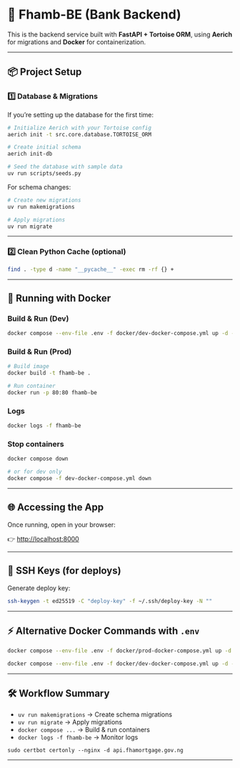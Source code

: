 # 🚀 Fhamb-BE (Bank Backend)

This is the backend service built with **FastAPI + Tortoise ORM**, using **Aerich** for migrations and **Docker** for containerization.

---

## 📦 Project Setup

### 1️⃣ Database & Migrations

If you’re setting up the database for the first time:

```bash
# Initialize Aerich with your Tortoise config
aerich init -t src.core.database.TORTOISE_ORM

# Create initial schema
aerich init-db

# Seed the database with sample data
uv run scripts/seeds.py
```

For schema changes:

```bash
# Create new migrations
uv run makemigrations

# Apply migrations
uv run migrate
```

---

### 2️⃣ Clean Python Cache (optional)

```bash
find . -type d -name "__pycache__" -exec rm -rf {} +
```

---

## 🐳 Running with Docker

### Build & Run (Dev)

```bash
docker compose --env-file .env -f docker/dev-docker-compose.yml up -d --build

```

### Build & Run (Prod)

```bash
# Build image
docker build -t fhamb-be .

# Run container
docker run -p 80:80 fhamb-be
```

### Logs

```bash
docker logs -f fhamb-be
```

### Stop containers

```bash
docker compose down

# or for dev only
docker compose -f dev-docker-compose.yml down
```

---

## 🌐 Accessing the App

Once running, open in your browser:

👉 [http://localhost:8000](http://localhost:8000)

---

## 🔑 SSH Keys (for deploys)

Generate deploy key:

```bash
ssh-keygen -t ed25519 -C "deploy-key" -f ~/.ssh/deploy-key -N ""
```

---

## ⚡ Alternative Docker Commands with `.env`

```bash
docker compose --env-file .env -f docker/prod-docker-compose.yml up -d --build # prod

docker compose --env-file .env -f docker/dev-docker-compose.yml up -d --build
```

---

## 🛠️ Workflow Summary

* `uv run makemigrations` → Create schema migrations
* `uv run migrate` → Apply migrations
* `docker compose ...` → Build & run containers
* `docker logs -f fhamb-be` → Monitor logs


`sudo certbot certonly --nginx -d api.fhamortgage.gov.ng
`

---
